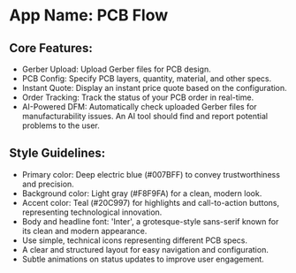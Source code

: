 # **App Name**: PCB Flow

## Core Features:

- Gerber Upload: Upload Gerber files for PCB design.
- PCB Config: Specify PCB layers, quantity, material, and other specs.
- Instant Quote: Display an instant price quote based on the configuration.
- Order Tracking: Track the status of your PCB order in real-time.
- AI-Powered DFM: Automatically check uploaded Gerber files for manufacturability issues. An AI tool should find and report potential problems to the user.

## Style Guidelines:

- Primary color: Deep electric blue (#007BFF) to convey trustworthiness and precision.
- Background color: Light gray (#F8F9FA) for a clean, modern look.
- Accent color: Teal (#20C997) for highlights and call-to-action buttons, representing technological innovation.
- Body and headline font: 'Inter', a grotesque-style sans-serif known for its clean and modern appearance.
- Use simple, technical icons representing different PCB specs.
- A clear and structured layout for easy navigation and configuration.
- Subtle animations on status updates to improve user engagement.